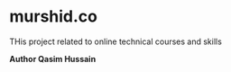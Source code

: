# murshid.co
THis project related to online technical courses and skills 

<p><strong>Author Qasim Hussain</strong></p>
